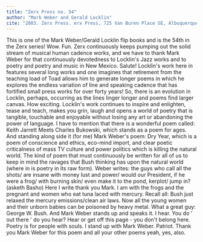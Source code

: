 ```yaml
---
title: "Zerx Press no. 54"
author: "Mark Weber and Gerald Locklin"
cite: "2003. Zerx Press. erx Press, 725 Van Buren Place SE, Albuquerque, NM 87108."
---
```


This is one of the Mark Weber/Gerald Locklin flip books and is the 54th in the Zerx series! Wow. Fun. Zerx continuously keeps pumping out the solid stream of musical human cadence works, and we have to thank Mark Weber for that continuously devotedness to Locklin's Jazz works and to poetry and poetry and music in New Mexico. Salute! Locklin's work here in features several long works and one imagines that retirement from the teaching load of Toad allows him to generate longer poems in which he explores the endless variation of line and speaking cadence that has fortified small press works for over forty years! So, there is an evolution in Locklin, perhaps, occurring as the lines linger longer and poems find larger canvas. How exciting. Locklin's work continues to inspire and enlighten, tease and teach, makes you grin, laugh and opens a world of poetry that is tangible, touchable and enjoyable without losing any art or abandoning the power of language. I have to mention that there is a wonderful poem called: Keith Jarrett Meets Charles Bukowski, which stands as a poem for ages. And standing along side it (for me) Mark Weber's poem: Dry Year, which is a poem of conscience and ethics, eco-mind import, and clear poetic criticalness of mass TV culture and power politics which is killing the natural world. The kind of poem that must continuously be written for all of us to keep in mind the ravages that Bush thinking has upon the natural world (where in is poetry in its raw form). Weber writes: the guys who call all the shots/ are insane with money lust and power/ would our President, if he were a frog/ with burning skin/ even make it to the pond, kerplot/ jump in? (asketh Basho) Here I write thank you Mark. I am with the frogs and the pregnant and women who eat tuna laced with mercury. Recall all: Bush just relaxed the mercury emissions/clean air laws. Now all the young women and their unborn babies can be poisoned by heavy metal. What a great guy: George W. Bush. And Mark Weber stands up and speaks it. I hear. You do ' out there ' do you hear? Hear or get off this page - you don't belong here. Poetry is for people with souls. I stand up with Mark Weber. Patriot. Thank you Mark Weber for this poem and all your other poems yeah, yes, also.
